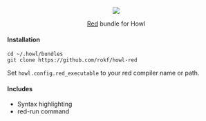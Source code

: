 
<p align="center"> <img src="http://static.red-lang.org/red-logo.png"> </p>

<p align="center"> <a href="http://www.red-lang.org/">Red</a> bundle for Howl </p>

#### Installation
```
cd ~/.howl/bundles
git clone https://github.com/rokf/howl-red
```

Set `howl.config.red_executable` to your red compiler name or path.

#### Includes
- Syntax highlighting
- red-run command

